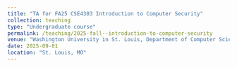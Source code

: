 ```yaml
---
title: "TA for FA25 CSE4303 Introduction to Computer Security"
collection: teaching
type: "Undergraduate course"
permalink: /teaching/2025-fall--introduction-to-computer-security
venue: "Washington University in St. Louis, Department of Computer Science"
date: 2025-09-01
location: "St. Louis, MO"
---
```


